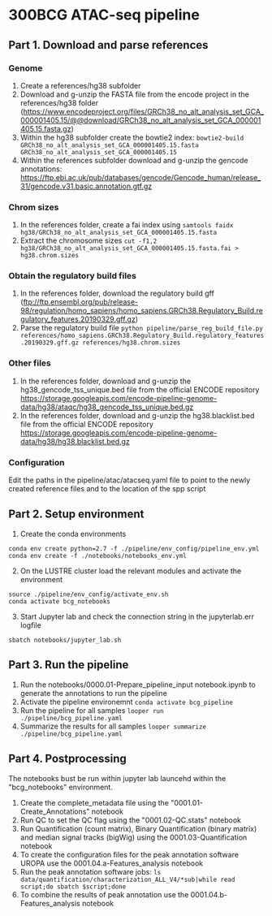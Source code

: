 # 300BCG ATAC-seq pipeline

## Part 1. Download and parse references

### Genome
1. Create a references/hg38 subfolder
2. Download and g-unzip the FASTA file from the encode project in the references/hg38 folder (https://www.encodeproject.org/files/GRCh38_no_alt_analysis_set_GCA_000001405.15/@@download/GRCh38_no_alt_analysis_set_GCA_000001405.15.fasta.gz)
3. Within the hg38 subfolder create the bowtie2 index: `bowtie2-build GRCh38_no_alt_analysis_set_GCA_000001405.15.fasta GRCh38_no_alt_analysis_set_GCA_000001405.15`
4. Within the references subfolder download and g-unzip the gencode annotations: https://ftp.ebi.ac.uk/pub/databases/gencode/Gencode_human/release_31/gencode.v31.basic.annotation.gtf.gz

### Chrom sizes
1. In the references folder, create a fai index using `samtools faidx hg38/GRCh38_no_alt_analysis_set_GCA_000001405.15.fasta`
2. Extract the chromosome sizes `cut -f1,2 hg38/GRCh38_no_alt_analysis_set_GCA_000001405.15.fasta.fai >  hg38.chrom.sizes`

### Obtain the regulatory build files
1. In the references folder, download the regulatory build gff (ftp://ftp.ensembl.org/pub/release-98/regulation/homo_sapiens/homo_sapiens.GRCh38.Regulatory_Build.regulatory_features.20190329.gff.gz)
2. Parse the regulatory build file `python pipeline/parse_reg_build_file.py references/homo_sapiens.GRCh38.Regulatory_Build.regulatory_features.20190329.gff.gz references/hg38.chrom.sizes`


### Other files
1. In the references folder, download and g-unzip the hg38_gencode_tss_unique.bed file from the official ENCODE repository https://storage.googleapis.com/encode-pipeline-genome-data/hg38/ataqc/hg38_gencode_tss_unique.bed.gz
2. In the references folder, download and g-unzip the hg38.blacklist.bed file from the official ENCODE repository https://storage.googleapis.com/encode-pipeline-genome-data/hg38/hg38.blacklist.bed.gz

### Configuration
Edit the paths in the pipeline/atac/atacseq.yaml file to point to the newly created reference files and to the location of the spp script


## Part 2. Setup environment

1. Create the conda environments
```
conda env create python=2.7 -f ./pipeline/env_config/pipeline_env.yml
conda env create -f ./notebooks/notebooks_env.yml
```

2.  On the LUSTRE cluster load the relevant modules and activate the environment
```
source ./pipeline/env_config/activate_env.sh
conda activate bcg_notebooks
```

3. Start Jupyter lab and check the connection string in the jupyterlab.err logfile
```
sbatch notebooks/jupyter_lab.sh
```

## Part 3. Run the pipeline

1. Run the notebooks/0000.01-Prepare_pipeline_input notebook.ipynb to generate the annotations to run the pipeline
2. Activate the pipeline environemnt `conda activate bcg_pipeline`
3. Run the pipeline for all samples `looper run ./pipeline/bcg_pipeline.yaml`
4. Summarize the results for all samples `looper summarize ./pipeline/bcg_pipeline.yaml`


## Part 4. Postprocessing
The notebooks bust be run within jupyter lab launcehd within the "bcg_notebooks" environment.

1. Create the complete_metadata file using the "0001.01-Create_Annotations" notebook
2. Run QC to set the QC flag using the "0001.02-QC.stats" notebook
3. Run Quantification (count matrix), Binary Quantification (binary matrix) and median signal tracks (bigWig) using the 0001.03-Quantification notebook
4. To create the configuration files for the peak annotation software UROPA use the 0001.04.a-Features_analysis notebook
5. Run the peak annotation software jobs: `ls data/quantification/characterization_ALL_V4/*sub|while read script;do sbatch $script;done`
6. To combine the results of peak annotation use the 0001.04.b-Features_analysis notebook
